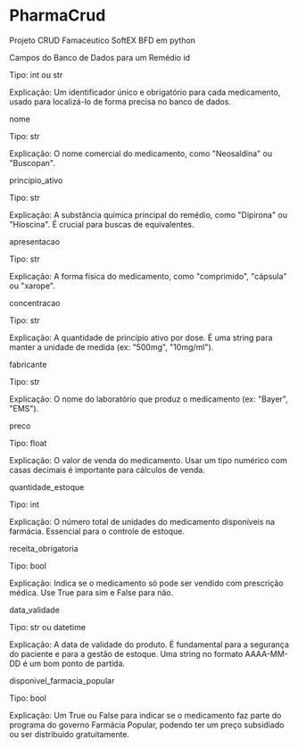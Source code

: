 # PharmaCrud
Projeto CRUD Famaceutico SoftEX BFD em python


Campos do Banco de Dados para um Remédio
id

Tipo: int ou str

Explicação: Um identificador único e obrigatório para cada medicamento, usado para localizá-lo de forma precisa no banco de dados.

nome

Tipo: str

Explicação: O nome comercial do medicamento, como "Neosaldina" ou "Buscopan".

principio_ativo

Tipo: str

Explicação: A substância química principal do remédio, como "Dipirona" ou "Hioscina". É crucial para buscas de equivalentes.

apresentacao

Tipo: str

Explicação: A forma física do medicamento, como "comprimido", "cápsula" ou "xarope".

concentracao

Tipo: str

Explicação: A quantidade de princípio ativo por dose. É uma string para manter a unidade de medida (ex: "500mg", "10mg/ml").

fabricante

Tipo: str

Explicação: O nome do laboratório que produz o medicamento (ex: "Bayer", "EMS").

preco

Tipo: float

Explicação: O valor de venda do medicamento. Usar um tipo numérico com casas decimais é importante para cálculos de venda.

quantidade_estoque

Tipo: int

Explicação: O número total de unidades do medicamento disponíveis na farmácia. Essencial para o controle de estoque.

receita_obrigatoria

Tipo: bool

Explicação: Indica se o medicamento só pode ser vendido com prescrição médica. Use True para sim e False para não.

data_validade

Tipo: str ou datetime

Explicação: A data de validade do produto. É fundamental para a segurança do paciente e para a gestão de estoque. Uma string no formato AAAA-MM-DD é um bom ponto de partida.

disponivel_farmacia_popular

Tipo: bool

Explicação: Um True ou False para indicar se o medicamento faz parte do programa do governo Farmácia Popular, podendo ter um preço subsidiado ou ser distribuído gratuitamente.